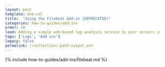 ```yaml
---
layout: post
template: one-col
title:  "Using the Filebeat Add-in (DEPRECATED)"
categories: how-to-guides/add-ins
order: 10
lead: Adding a simple web-based log analysis service to your servers in Maestro
tags: ['Logs', 'Add ins']
legacy: false
permalink: /:collection/:path:output_ext
---
```



{% include how-to-guides/add-ins/filebeat.md %}